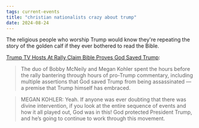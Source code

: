 ```yaml
---
tags: current-events
title: "christian nationalists crazy about trump"
date: 2024-08-24
---
```


The religious people who worship Trump would know they're repeating the story of the golden calf if they ever bothered to read the Bible.

[Trump TV Hosts At Rally Claim Bible Proves God Saved Trump](https://www.mediaite.com/news/god-was-in-this-trump-tv-hosts-claim-bible-proves-god-saved-trump-in-rant-about-leviticus-and-pig-blood/):

> The duo of Bobby McNeily and Megan Kohler spent the hours before the rally bantering through hours of pro-Trump commentary, including multiple assertions that God saved Trump from being assassinated — a premise that Trump himself has embraced.

> MEGAN KOHLER: Yeah. If anyone was ever doubting that there was divine intervention, if you look at the entire sequence of events and how it all played out, God was in this! God protected President Trump, and he’s going to continue to work through this movement.

